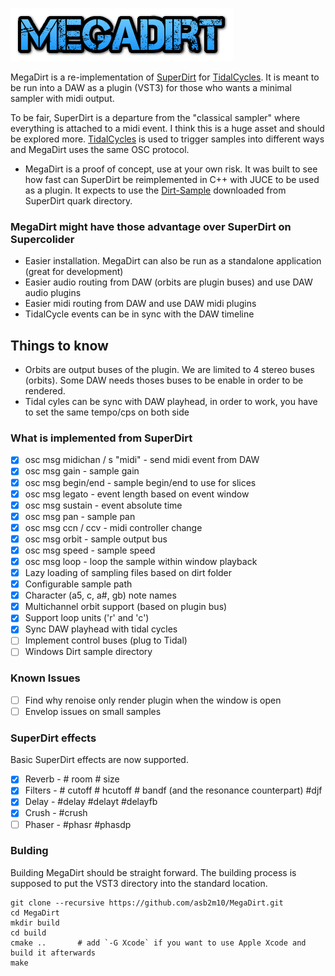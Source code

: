 ![MegaDirt](assets/logo.png)

MegaDirt is a re-implementation of [SuperDirt](https://github.com/musikinformatik/SuperDirt) for [TidalCycles](https://tidalcycles.org/). It is meant to be run into a DAW as a plugin (VST3) for those who wants a minimal sampler with midi output.

To be fair, SuperDirt is a departure from the "classical sampler" where everything is attached to a midi event. I think this is a huge asset and should be explored more. [TidalCycles](https://github.com/tidalcycles/tidal) is used to trigger samples into different ways and MegaDirt uses the same OSC protocol.

* MegaDirt is a proof of concept, use at your own risk. It was built to see how fast can SuperDirt be reimplemented in C++ with JUCE to be used as a plugin. It expects to use the [Dirt-Sample](https://github.com/tidalcycles/Dirt-Samples) downloaded from SuperDirt quark directory.

### MegaDirt might have those advantage over SuperDirt on Supercolider
* Easier installation. MegaDirt can also be run as a standalone application (great for development)
* Easier audio routing from DAW (orbits are plugin buses) and use DAW audio plugins
* Easier midi routing from DAW and use DAW midi plugins
* TidalCycle events can be in sync with the DAW timeline

## Things to know

* Orbits are output buses of the plugin. We are limited to 4 stereo buses (orbits). Some DAW needs thoses buses to be enable in order to be rendered.
* Tidal cyles can be sync with DAW playhead, in order to work, you have to set the same tempo/cps on both side

### What is implemented from SuperDirt

- [x] osc msg midichan / s "midi" - send midi event from DAW
- [x] osc msg gain - sample gain
- [x] osc msg begin/end - sample begin/end to use for slices
- [x] osc msg legato - event length based on event window
- [x] osc msg sustain - event absolute time
- [x] osc msg pan - sample pan
- [x] osc msg ccn / ccv - midi controller change
- [x] osc msg orbit - sample output bus
- [x] osc msg speed - sample speed
- [x] osc msg loop - loop the sample within window playback
- [x] Lazy loading of sampling files based on dirt folder
- [x] Configurable sample path
- [x] Character (a5, c, a#, gb) note names
- [x] Multichannel orbit support (based on plugin bus)
- [x] Support loop units ('r' and 'c')
- [x] Sync DAW playhead with tidal cycles
- [ ] Implement control buses (plug to Tidal)
- [ ] Windows Dirt sample directory

### Known Issues
- [ ] Find why renoise only render plugin when the window is open
- [ ] Envelop issues on small samples

### SuperDirt effects

Basic SuperDirt effects are now supported. 

- [x] Reverb - # room # size
- [x] Filters - # cutoff # hcutoff # bandf (and the resonance counterpart) #djf 
- [x] Delay - #delay #delayt #delayfb
- [x] Crush - #crush
- [ ] Phaser - #phasr #phasdp

### Bulding

Building MegaDirt should be straight forward. The building process is supposed to put the VST3 directory into the standard location.

    git clone --recursive https://github.com/asb2m10/MegaDirt.git
    cd MegaDirt
    mkdir build
    cd build
    cmake ..       # add `-G Xcode` if you want to use Apple Xcode and build it afterwards
    make

